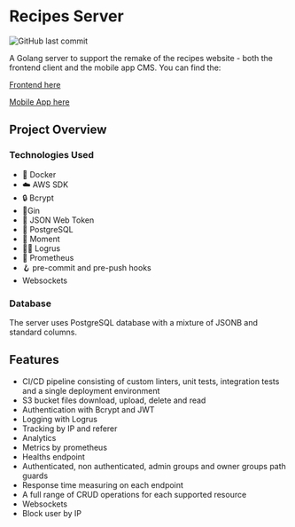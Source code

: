 # Recipes Server

![GitHub last commit](https://img.shields.io/github/last-commit/StGrozdanov/portfolio-cms-server)

A Golang server to support the remake of the recipes website - both the frontend client and the mobile app CMS. You can find the: 

[Frontend here](https://github.com/StGrozdanov/recipes-v2-client)

[Mobile App here](https://github.com/StGrozdanov/recipes-v2-cms-client)

## Project Overview

### Technologies Used

- :whale: Docker
- :cloud: AWS SDK 
- :lock: Bcrypt 
- 🍹Gin 
- :key: JSON Web Token 
- 🏬 PostgreSQL 
- 📅 Moment 
- 👨‍💻 Logrus
- 🔦 Prometheus
- 🪝 pre-commit and pre-push hooks
- Websockets

### Database

The server uses PostgreSQL database with a mixture of JSONB and standard columns.

## Features

- CI/CD pipeline consisting of custom linters, unit tests, integration tests and a single deployment environment
- S3 bucket files download, upload, delete and read
- Authentication with Bcrypt and JWT
- Logging with Logrus
- Tracking by IP and referer
- Analytics
- Metrics by prometheus
- Healths endpoint
- Authenticated, non authenticated, admin groups and owner groups path guards
- Response time measuring on each endpoint
- A full range of CRUD operations for each supported resource
- Websockets
- Block user by IP
